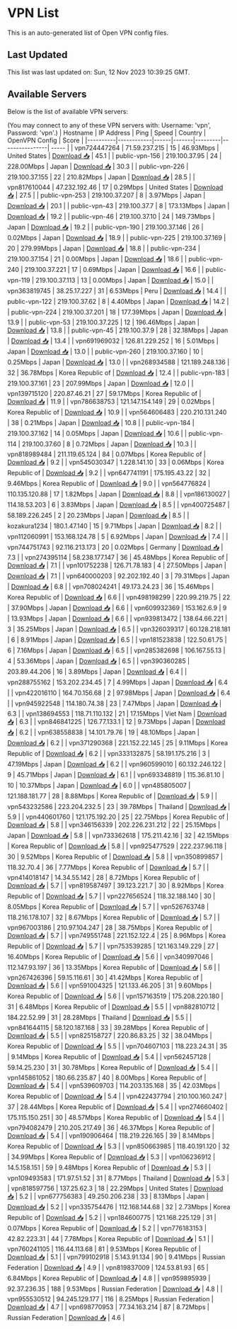 # VPN List

This is an auto-generated list of Open VPN config files.

## Last Updated

This list was last updated on: Sun, 12 Nov 2023 10:39:25 GMT.

## Available Servers

Below is the list of available VPN servers:

(You may connect to any of these VPN servers with: Username: 'vpn', Password: 'vpn'.)
| Hostname | IP Address | Ping | Speed | Country | OpenVPN Config | Score |
|----------|------------|------|-------|---------|----------------| ----- |
| vpn724447264 | 71.59.237.215 | 15 | 46.93Mbps | United States | [Download 📥](./configs/server_0_US.ovpn) | 45.1 |
| public-vpn-156 | 219.100.37.95 | 24 | 228.00Mbps | Japan | [Download 📥](./configs/server_1_JP.ovpn) | 30.3 |
| public-vpn-226 | 219.100.37.155 | 22 | 210.82Mbps | Japan | [Download 📥](./configs/server_2_JP.ovpn) | 28.5 |
| vpn817610044 | 47.232.192.46 | 17 | 0.29Mbps | United States | [Download 📥](./configs/server_3_US.ovpn) | 27.5 |
| public-vpn-253 | 219.100.37.207 | 8 | 3.97Mbps | Japan | [Download 📥](./configs/server_4_JP.ovpn) | 20.1 |
| public-vpn-43 | 219.100.37.7 | 8 | 173.13Mbps | Japan | [Download 📥](./configs/server_5_JP.ovpn) | 19.2 |
| public-vpn-46 | 219.100.37.10 | 24 | 149.73Mbps | Japan | [Download 📥](./configs/server_6_JP.ovpn) | 19.2 |
| public-vpn-190 | 219.100.37.146 | 26 | 0.02Mbps | Japan | [Download 📥](./configs/server_7_JP.ovpn) | 18.9 |
| public-vpn-225 | 219.100.37.169 | 20 | 279.99Mbps | Japan | [Download 📥](./configs/server_8_JP.ovpn) | 18.8 |
| public-vpn-234 | 219.100.37.154 | 21 | 0.00Mbps | Japan | [Download 📥](./configs/server_9_JP.ovpn) | 18.6 |
| public-vpn-240 | 219.100.37.221 | 17 | 0.69Mbps | Japan | [Download 📥](./configs/server_10_JP.ovpn) | 16.6 |
| public-vpn-119 | 219.100.37.113 | 13 | 0.00Mbps | Japan | [Download 📥](./configs/server_11_JP.ovpn) | 15.0 |
| vpn363819745 | 38.25.17.227 | 31 | 6.53Mbps | Peru | [Download 📥](./configs/server_12_PE.ovpn) | 14.4 |
| public-vpn-122 | 219.100.37.62 | 8 | 4.40Mbps | Japan | [Download 📥](./configs/server_13_JP.ovpn) | 14.2 |
| public-vpn-224 | 219.100.37.201 | 18 | 177.39Mbps | Japan | [Download 📥](./configs/server_14_JP.ovpn) | 13.9 |
| public-vpn-53 | 219.100.37.225 | 12 | 196.46Mbps | Japan | [Download 📥](./configs/server_15_JP.ovpn) | 13.8 |
| public-vpn-45 | 219.100.37.9 | 28 | 32.18Mbps | Japan | [Download 📥](./configs/server_16_JP.ovpn) | 13.4 |
| vpn691969032 | 126.81.229.252 | 16 | 5.01Mbps | Japan | [Download 📥](./configs/server_17_JP.ovpn) | 13.0 |
| public-vpn-260 | 219.100.37.160 | 10 | 0.25Mbps | Japan | [Download 📥](./configs/server_18_JP.ovpn) | 13.0 |
| vpn268934588 | 121.189.248.136 | 32 | 36.78Mbps | Korea Republic of | [Download 📥](./configs/server_19_KR.ovpn) | 12.4 |
| public-vpn-183 | 219.100.37.161 | 23 | 207.99Mbps | Japan | [Download 📥](./configs/server_20_JP.ovpn) | 12.0 |
| vpn139715120 | 220.87.46.21 | 27 | 59.17Mbps | Korea Republic of | [Download 📥](./configs/server_21_KR.ovpn) | 11.9 |
| vpn786638753 | 121.147.154.149 | 29 | 0.02Mbps | Korea Republic of | [Download 📥](./configs/server_22_KR.ovpn) | 10.9 |
| vpn564606483 | 220.210.131.240 | 38 | 0.21Mbps | Japan | [Download 📥](./configs/server_23_JP.ovpn) | 10.8 |
| public-vpn-184 | 219.100.37.162 | 14 | 0.05Mbps | Japan | [Download 📥](./configs/server_24_JP.ovpn) | 10.6 |
| public-vpn-114 | 219.100.37.60 | 8 | 0.72Mbps | Japan | [Download 📥](./configs/server_25_JP.ovpn) | 10.3 |
| vpn818989484 | 211.119.65.124 | 84 | 0.07Mbps | Korea Republic of | [Download 📥](./configs/server_26_KR.ovpn) | 9.2 |
| vpn545030347 | 1.228.141.10 | 33 | 0.06Mbps | Korea Republic of | [Download 📥](./configs/server_27_KR.ovpn) | 9.2 |
| vpn647741191 | 175.195.43.22 | 32 | 9.46Mbps | Korea Republic of | [Download 📥](./configs/server_28_KR.ovpn) | 9.0 |
| vpn564776824 | 110.135.120.88 | 17 | 1.82Mbps | Japan | [Download 📥](./configs/server_29_JP.ovpn) | 8.8 |
| vpn186130027 | 114.18.53.203 | 6 | 3.83Mbps | Japan | [Download 📥](./configs/server_30_JP.ovpn) | 8.5 |
| vpn400725487 | 58.189.226.245 | 2 | 20.23Mbps | Japan | [Download 📥](./configs/server_31_JP.ovpn) | 8.5 |
| kozakura1234 | 180.1.47.140 | 15 | 9.71Mbps | Japan | [Download 📥](./configs/server_32_JP.ovpn) | 8.2 |
| vpn112060991 | 153.168.124.78 | 5 | 6.92Mbps | Japan | [Download 📥](./configs/server_33_JP.ovpn) | 7.4 |
| vpn744751743 | 92.116.213.173 | 20 | 0.02Mbps | Germany | [Download 📥](./configs/server_34_DE.ovpn) | 7.3 |
| vpn274395114 | 58.238.177.147 | 36 | 45.48Mbps | Korea Republic of | [Download 📥](./configs/server_35_KR.ovpn) | 7.1 |
| vpn101752238 | 126.71.78.183 | 4 | 27.50Mbps | Japan | [Download 📥](./configs/server_36_JP.ovpn) | 7.1 |
| vpn640000203 | 92.202.192.40 | 3 | 79.31Mbps | Japan | [Download 📥](./configs/server_37_JP.ovpn) | 6.8 |
| vpn708024241 | 49.173.24.23 | 36 | 15.46Mbps | Korea Republic of | [Download 📥](./configs/server_38_KR.ovpn) | 6.6 |
| vpn498198299 | 220.99.219.75 | 22 | 37.90Mbps | Japan | [Download 📥](./configs/server_39_JP.ovpn) | 6.6 |
| vpn609932369 | 153.162.6.9 | 9 | 13.93Mbps | Japan | [Download 📥](./configs/server_40_JP.ovpn) | 6.6 |
| vpn939813472 | 138.64.66.221 | 3 | 35.25Mbps | Japan | [Download 📥](./configs/server_41_JP.ovpn) | 6.5 |
| vpn326039317 | 60.128.218.181 | 6 | 8.91Mbps | Japan | [Download 📥](./configs/server_42_JP.ovpn) | 6.5 |
| vpn181523838 | 122.50.61.75 | 6 | 7.16Mbps | Japan | [Download 📥](./configs/server_43_JP.ovpn) | 6.5 |
| vpn285382698 | 106.167.55.13 | 4 | 53.36Mbps | Japan | [Download 📥](./configs/server_44_JP.ovpn) | 6.5 |
| vpn390360285 | 203.89.44.206 | 16 | 3.89Mbps | Japan | [Download 📥](./configs/server_45_JP.ovpn) | 6.4 |
| vpn288755162 | 153.202.234.45 | 7 | 4.99Mbps | Japan | [Download 📥](./configs/server_46_JP.ovpn) | 6.4 |
| vpn422016110 | 164.70.156.68 | 2 | 97.98Mbps | Japan | [Download 📥](./configs/server_47_JP.ovpn) | 6.4 |
| vpn945922548 | 114.180.74.38 | 23 | 7.47Mbps | Japan | [Download 📥](./configs/server_48_JP.ovpn) | 6.3 |
| vpn138694553 | 118.71.110.132 | 21 | 17.15Mbps | Viet Nam | [Download 📥](./configs/server_49_VN.ovpn) | 6.3 |
| vpn846841225 | 126.77.133.1 | 12 | 9.73Mbps | Japan | [Download 📥](./configs/server_50_JP.ovpn) | 6.2 |
| vpn638558838 | 14.101.79.76 | 19 | 48.10Mbps | Japan | [Download 📥](./configs/server_51_JP.ovpn) | 6.2 |
| vpn371290368 | 221.152.22.145 | 25 | 9.11Mbps | Korea Republic of | [Download 📥](./configs/server_52_KR.ovpn) | 6.2 |
| vpn333132875 | 58.191.175.216 | 3 | 47.19Mbps | Japan | [Download 📥](./configs/server_53_JP.ovpn) | 6.2 |
| vpn960599010 | 60.132.246.122 | 9 | 45.71Mbps | Japan | [Download 📥](./configs/server_54_JP.ovpn) | 6.1 |
| vpn693348819 | 115.36.81.10 | 10 | 10.37Mbps | Japan | [Download 📥](./configs/server_55_JP.ovpn) | 6.0 |
| vpn485805007 | 121.188.181.77 | 28 | 8.88Mbps | Korea Republic of | [Download 📥](./configs/server_56_KR.ovpn) | 5.9 |
| vpn543232586 | 223.204.232.5 | 23 | 39.78Mbps | Thailand | [Download 📥](./configs/server_57_TH.ovpn) | 5.9 |
| vpn440601760 | 121.175.192.20 | 25 | 22.75Mbps | Korea Republic of | [Download 📥](./configs/server_58_KR.ovpn) | 5.8 |
| vpn346156339 | 202.226.231.212 | 22 | 25.15Mbps | Japan | [Download 📥](./configs/server_59_JP.ovpn) | 5.8 |
| vpn733362618 | 175.211.42.16 | 32 | 42.15Mbps | Korea Republic of | [Download 📥](./configs/server_60_KR.ovpn) | 5.8 |
| vpn925477529 | 222.237.96.118 | 30 | 9.52Mbps | Korea Republic of | [Download 📥](./configs/server_61_KR.ovpn) | 5.8 |
| vpn350899857 | 118.32.70.4 | 36 | 7.77Mbps | Korea Republic of | [Download 📥](./configs/server_62_KR.ovpn) | 5.7 |
| vpn414018147 | 14.34.55.142 | 28 | 8.72Mbps | Korea Republic of | [Download 📥](./configs/server_63_KR.ovpn) | 5.7 |
| vpn819587497 | 39.123.221.7 | 30 | 8.92Mbps | Korea Republic of | [Download 📥](./configs/server_64_KR.ovpn) | 5.7 |
| vpn227656524 | 118.32.188.140 | 30 | 8.05Mbps | Korea Republic of | [Download 📥](./configs/server_65_KR.ovpn) | 5.7 |
| vpn526763748 | 118.216.178.107 | 32 | 8.67Mbps | Korea Republic of | [Download 📥](./configs/server_66_KR.ovpn) | 5.7 |
| vpn967003186 | 210.97.104.247 | 28 | 38.75Mbps | Korea Republic of | [Download 📥](./configs/server_67_KR.ovpn) | 5.7 |
| vpn749551748 | 221.152.122.4 | 25 | 8.96Mbps | Korea Republic of | [Download 📥](./configs/server_68_KR.ovpn) | 5.7 |
| vpn753539285 | 121.163.149.229 | 27 | 16.40Mbps | Korea Republic of | [Download 📥](./configs/server_69_KR.ovpn) | 5.6 |
| vpn340997046 | 112.147.93.197 | 36 | 13.35Mbps | Korea Republic of | [Download 📥](./configs/server_70_KR.ovpn) | 5.6 |
| vpn267426396 | 59.15.116.61 | 30 | 41.42Mbps | Korea Republic of | [Download 📥](./configs/server_71_KR.ovpn) | 5.6 |
| vpn591004325 | 121.133.46.205 | 31 | 9.60Mbps | Korea Republic of | [Download 📥](./configs/server_72_KR.ovpn) | 5.6 |
| vpn157163519 | 175.208.220.180 | 31 | 6.48Mbps | Korea Republic of | [Download 📥](./configs/server_73_KR.ovpn) | 5.5 |
| vpn882810712 | 184.22.52.99 | 31 | 28.28Mbps | Thailand | [Download 📥](./configs/server_74_TH.ovpn) | 5.5 |
| vpn841644115 | 58.120.187.168 | 33 | 39.28Mbps | Korea Republic of | [Download 📥](./configs/server_75_KR.ovpn) | 5.5 |
| vpn825158727 | 220.86.83.25 | 32 | 38.04Mbps | Korea Republic of | [Download 📥](./configs/server_76_KR.ovpn) | 5.5 |
| vpn704607103 | 118.223.24.31 | 35 | 9.14Mbps | Korea Republic of | [Download 📥](./configs/server_77_KR.ovpn) | 5.4 |
| vpn562457128 | 59.14.25.230 | 31 | 30.78Mbps | Korea Republic of | [Download 📥](./configs/server_78_KR.ovpn) | 5.4 |
| vpn145861052 | 180.66.235.87 | 40 | 8.00Mbps | Korea Republic of | [Download 📥](./configs/server_79_KR.ovpn) | 5.4 |
| vpn539609703 | 114.203.135.168 | 35 | 42.03Mbps | Korea Republic of | [Download 📥](./configs/server_80_KR.ovpn) | 5.4 |
| vpn422437794 | 210.100.160.247 | 37 | 28.44Mbps | Korea Republic of | [Download 📥](./configs/server_81_KR.ovpn) | 5.4 |
| vpn274660402 | 175.115.150.251 | 30 | 48.57Mbps | Korea Republic of | [Download 📥](./configs/server_82_KR.ovpn) | 5.4 |
| vpn794082479 | 210.205.217.49 | 36 | 46.37Mbps | Korea Republic of | [Download 📥](./configs/server_83_KR.ovpn) | 5.4 |
| vpn190906464 | 118.219.226.165 | 39 | 8.14Mbps | Korea Republic of | [Download 📥](./configs/server_84_KR.ovpn) | 5.3 |
| vpn850663985 | 118.40.191.120 | 32 | 34.99Mbps | Korea Republic of | [Download 📥](./configs/server_85_KR.ovpn) | 5.3 |
| vpn106236912 | 14.5.158.151 | 59 | 9.48Mbps | Korea Republic of | [Download 📥](./configs/server_86_KR.ovpn) | 5.3 |
| vpn109493583 | 171.97.51.52 | 31 | 8.77Mbps | Thailand | [Download 📥](./configs/server_87_TH.ovpn) | 5.3 |
| vpn818597756 | 137.25.62.3 | 18 | 22.29Mbps | United States | [Download 📥](./configs/server_88_US.ovpn) | 5.2 |
| vpn677756383 | 49.250.206.238 | 33 | 8.13Mbps | Japan | [Download 📥](./configs/server_89_JP.ovpn) | 5.2 |
| vpn335754476 | 112.168.144.68 | 32 | 2.73Mbps | Korea Republic of | [Download 📥](./configs/server_90_KR.ovpn) | 5.2 |
| vpn184600775 | 121.168.225.129 | 31 | 0.07Mbps | Korea Republic of | [Download 📥](./configs/server_91_KR.ovpn) | 5.2 |
| vpn776183153 | 42.82.223.31 | 44 | 7.78Mbps | Korea Republic of | [Download 📥](./configs/server_92_KR.ovpn) | 5.1 |
| vpn760241105 | 116.44.113.68 | 81 | 9.53Mbps | Korea Republic of | [Download 📥](./configs/server_93_KR.ovpn) | 5.1 |
| vpn799102918 | 5.143.91.134 | 90 | 9.41Mbps | Russian Federation | [Download 📥](./configs/server_94_RU.ovpn) | 4.9 |
| vpn819837009 | 124.53.81.93 | 65 | 6.84Mbps | Korea Republic of | [Download 📥](./configs/server_95_KR.ovpn) | 4.8 |
| vpn959895939 | 92.37.236.35 | 188 | 9.53Mbps | Russian Federation | [Download 📥](./configs/server_96_RU.ovpn) | 4.8 |
| vpn955530512 | 94.245.129.177 | 116 | 8.25Mbps | Russian Federation | [Download 📥](./configs/server_97_RU.ovpn) | 4.7 |
| vpn698770953 | 77.34.163.214 | 87 | 8.72Mbps | Russian Federation | [Download 📥](./configs/server_98_RU.ovpn) | 4.6 |

